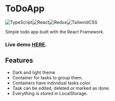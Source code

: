 # ToDoApp

![TypeScript](https://img.shields.io/badge/typescript-%23007ACC.svg?style=for-the-badge&logo=typescript&logoColor=white)![React](https://img.shields.io/badge/react-%2320232a.svg?style=for-the-badge&logo=react&logoColor=%2361DAFB)![Redux](https://img.shields.io/badge/redux-%23593d88.svg?style=for-the-badge&logo=redux&logoColor=white)![TailwindCSS](https://img.shields.io/badge/tailwindcss-%2338B2AC.svg?style=for-the-badge&logo=tailwind-css&logoColor=white)

Simple todo app built with the React Framework.

### Live demo [HERE](https://michalszc.github.io/ToDoApp/).

## Features
- Dark and light theme
- Container for tasks to group them.
- Containers have individual tasks color.
- Task can be edited, deleted or marked as done.
- Everything is stored in LocalStorage.
